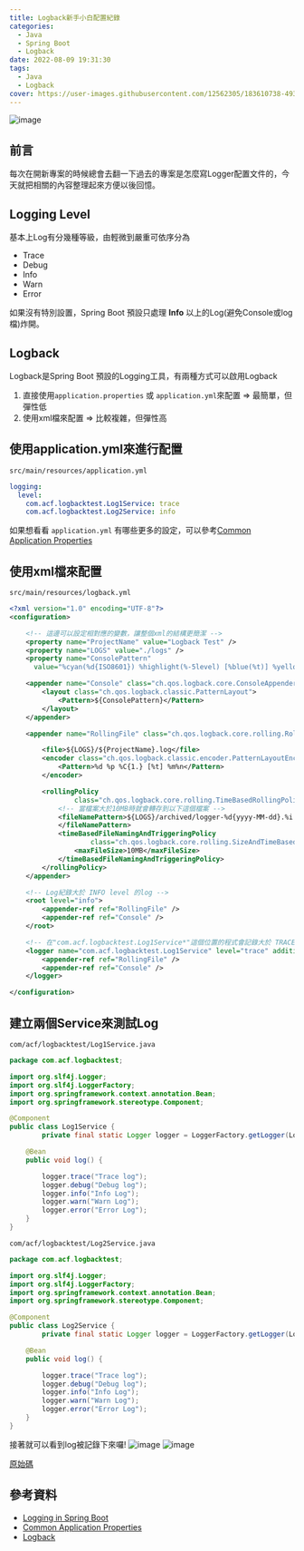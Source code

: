 ```yaml
---
title: Logback新手小白配置紀錄
categories:
  - Java
  - Spring Boot
  - Logback
date: 2022-08-09 19:31:30
tags:
  - Java
  - Logback
cover: https://user-images.githubusercontent.com/12562305/183610738-493008ff-414b-44df-9016-f6c71181275c.png
---
```

![image](https://user-images.githubusercontent.com/12562305/183610738-493008ff-414b-44df-9016-f6c71181275c.png)

## 前言

每次在開新專案的時候總會去翻一下過去的專案是怎麼寫Logger配置文件的，今天就把相關的內容整理起來方便以後回憶。

## Logging Level

基本上Log有分幾種等級，由輕微到嚴重可依序分為

- Trace
- Debug
- Info
- Warn
- Error

如果沒有特別設置，Spring Boot 預設只處理 **Info** 以上的Log(避免Console或log檔)炸開。

## Logback

Logback是Spring Boot 預設的Logging工具，有兩種方式可以啟用Logback

1. 直接使用`application.properties` 或 `application.yml`來配置
  => 最簡單，但彈性低
2. 使用xml檔來配置
  => 比較複雜，但彈性高

## 使用application.yml來進行配置

`src/main/resources/application.yml`

```yml
logging:
  level:
    com.acf.logbacktest.Log1Service: trace
    com.acf.logbacktest.Log2Service: info
```

如果想看看 `application.yml` 有哪些更多的設定，可以參考[Common Application Properties](https://docs.spring.io/spring-boot/docs/current/reference/html/application-properties.html#appendix.application-properties.core)

## 使用xml檔來配置

`src/main/resources/logback.yml`

```xml
<?xml version="1.0" encoding="UTF-8"?>
<configuration>

    <!-- 這邊可以設定相對應的變數，讓整個xml的結構更簡潔 -->
    <property name="ProjectName" value="Logback Test" />
    <property name="LOGS" value="./logs" />
    <property name="ConsolePattern"
      value="%cyan(%d{ISO8601}) %highlight(%-5level) [%blue(%t)] %yellow(%C{1.}): %msg%n%throwable" />

    <appender name="Console" class="ch.qos.logback.core.ConsoleAppender">
        <layout class="ch.qos.logback.classic.PatternLayout">
            <Pattern>${ConsolePattern}</Pattern>
        </layout>
    </appender>

    <appender name="RollingFile" class="ch.qos.logback.core.rolling.RollingFileAppender">

        <file>${LOGS}/${ProjectName}.log</file>
        <encoder class="ch.qos.logback.classic.encoder.PatternLayoutEncoder">
            <Pattern>%d %p %C{1.} [%t] %m%n</Pattern>
        </encoder>

        <rollingPolicy
                class="ch.qos.logback.core.rolling.TimeBasedRollingPolicy">
            <!-- 當檔案大於10MB時就會轉存到以下這個檔案 -->
            <fileNamePattern>${LOGS}/archived/logger-%d{yyyy-MM-dd}.%i.log
            </fileNamePattern>
            <timeBasedFileNamingAndTriggeringPolicy
                    class="ch.qos.logback.core.rolling.SizeAndTimeBasedFNATP">
                <maxFileSize>10MB</maxFileSize>
            </timeBasedFileNamingAndTriggeringPolicy>
        </rollingPolicy>
    </appender>

    <!-- Log紀錄大於 INFO level 的log -->
    <root level="info">
        <appender-ref ref="RollingFile" />
        <appender-ref ref="Console" />
    </root>

    <!-- 在"com.acf.logbacktest.Log1Service*"這個位置的程式會記錄大於 TRACE level 以上的Log(即所有)-->
    <logger name="com.acf.logbacktest.Log1Service" level="trace" additivity="false">
        <appender-ref ref="RollingFile" />
        <appender-ref ref="Console" />
    </logger>

</configuration>
```

## 建立兩個Service來測試Log

`com/acf/logbacktest/Log1Service.java`

```java
package com.acf.logbacktest;

import org.slf4j.Logger;
import org.slf4j.LoggerFactory;
import org.springframework.context.annotation.Bean;
import org.springframework.stereotype.Component;

@Component
public class Log1Service {
        private final static Logger logger = LoggerFactory.getLogger(Log1Service.class);

    @Bean
    public void log() {

        logger.trace("Trace log");
        logger.debug("Debug log");
        logger.info("Info Log");
        logger.warn("Warn Log");
        logger.error("Error Log");
    }
}

```

`com/acf/logbacktest/Log2Service.java`

```java
package com.acf.logbacktest;

import org.slf4j.Logger;
import org.slf4j.LoggerFactory;
import org.springframework.context.annotation.Bean;
import org.springframework.stereotype.Component;

@Component
public class Log2Service {
        private final static Logger logger = LoggerFactory.getLogger(Log2Service.class);

    @Bean
    public void log() {

        logger.trace("Trace log");
        logger.debug("Debug log");
        logger.info("Info Log");
        logger.warn("Warn Log");
        logger.error("Error Log");
    }
}

```

接著就可以看到log被記錄下來囉!
![image](https://user-images.githubusercontent.com/12562305/183618425-eeeeee5a-5a25-4d75-9815-fcb1b929a2b9.png)
![image](https://user-images.githubusercontent.com/12562305/183618730-f04e4b9f-cc98-423f-ba50-b5d2f4509423.png)

[原始碼](https://github.com/ac-f/logback-test)

## 參考資料

- [Logging in Spring Boot](https://www.baeldung.com/spring-boot-logging)
- [Common Application Properties](https://docs.spring.io/spring-boot/docs/current/reference/html/application-properties.html#appendix.application-properties.core)
- [Logback](https://logback.qos.ch/)
